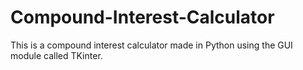 # Compound-Interest-Calculator
This is a compound interest calculator made in Python using the GUI module called TKinter.
